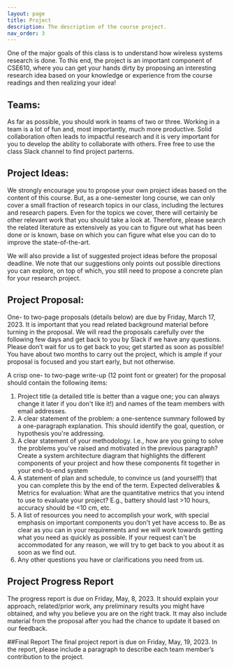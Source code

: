 ```yaml
---
layout: page
title: Project 
description: The description of the course project.
nav_order: 3
---
```


One of the major goals of this class is to understand how wireless systems research is done. To this end, the project is an important component of CSE610, where you can get your hands dirty by proposing an interesting research idea based on your knowledge or experience from the course readings and then realizing your idea!

## Teams:
As far as possible, you should work in teams of two or three. Working in a team is a lot of fun and, most importantly, much more productive. Solid collaboration often leads to impactful research and it is very important for you to develop the ability to collaborate with others. Free free to use the class Slack channel to find project parterns.

## Project Ideas:
We strongly encourage you to propose your own project ideas based on the content of this course. But, as a one-semester long course, we can only cover a small fraction of research topics in our class, including the lectures and research papers. Even for the topics we cover, there will certainly be other relevant work that you should take a look at. Therefore, please search the related literature as extensively as you can to figure out what has been done or is known, base on which you can figure what else you can do to improve the state-of-the-art.

We will also provide a list of suggested project ideas before the proposal deadline. We note that our suggestions only points out possible directions you can explore, on top of which, you still need to propose a concrete plan for your research project.

## Project Proposal:
One- to two-page proposals (details below) are due by Friday, March 17, 2023. It is important that you read related background material before turning in the proposal. We will read the proposals carefully over the following few days and get back to you by Slack if we have any questions. Please don’t wait for us to get back to you; get started as soon as possible! You have about two months to carry out the project, which is ample if your proposal is focused and you start early, but not otherwise.

A crisp one- to two-page write-up (12 point font or greater) for the proposal should contain the following items:

<ol>
<li> Project title (a detailed title is better than a vague one; you can always change it later if you don't like it!) and names of the team members with email addresses.
<li> A clear statement of the problem: a one-sentence summary followed by a one-paragraph explanation. This should identify the goal, question, or hypothesis you're addressing.
<li> A clear statement of your methodology. I.e., how are you going to solve the problems you've raised and motivated in the previous paragraph? Create a system architecture diagram that highlights the different components of your project and how these components fit together in your end-to-end system
<li> A statement of plan and schedule, to convince us (and yourself!) that you can complete this by the end of the term.
Expected deliverables & Metrics for evaluation: What are the quantitative metrics that you intend to use to evaluate your project? E.g., battery should last >10 hours, accuracy should be <10 cm, etc.
<li> A list of resources you need to accomplish your work, with special emphasis on important components you don't yet have access to. Be as clear as you can in your requirements and we will work towards getting what you need as quickly as possible. If your request can't be accommodated for any reason, we will try to get back to you about it as soon as we find out.
<li> Any other questions you have or clarifications you need from us.
</ol>

## Project Progress Report
The progress report is due on Friday, May, 8, 2023. It should explain your approach, related/prior work, any preliminary results you might have obtained, and why you believe you are on the right track. It may also include material from the proposal after you had the chance to update it based on our feedback.

##Final Report
The final project report is due on Friday, May, 19, 2023. In the report, please include a paragraph to describe each team member’s contribution to the project.

